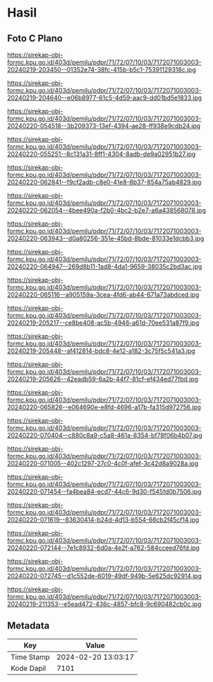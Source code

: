 # Hasil

## Foto C Plano

https://sirekap-obj-formc.kpu.go.id/403d/pemilu/pdpr/71/72/07/10/03/7172071003003-20240219-203450--01352e74-38fc-415b-b5c1-75391129318c.jpg

https://sirekap-obj-formc.kpu.go.id/403d/pemilu/pdpr/71/72/07/10/03/7172071003003-20240219-204640--e06b8977-61c5-4d59-aac9-dd01bd5e1833.jpg

https://sirekap-obj-formc.kpu.go.id/403d/pemilu/pdpr/71/72/07/10/03/7172071003003-20240220-054518--3b209373-13ef-4394-ae28-ff938e9cdb24.jpg

https://sirekap-obj-formc.kpu.go.id/403d/pemilu/pdpr/71/72/07/10/03/7172071003003-20240220-055251--8c131a31-8ff1-4304-8adb-de9a02951b27.jpg

https://sirekap-obj-formc.kpu.go.id/403d/pemilu/pdpr/71/72/07/10/03/7172071003003-20240220-062841--f9cf2adb-c8e0-41e8-8b37-854a75ab4829.jpg

https://sirekap-obj-formc.kpu.go.id/403d/pemilu/pdpr/71/72/07/10/03/7172071003003-20240220-062054--4bee490a-f2b0-4bc2-b2e7-a6a438568078.jpg

https://sirekap-obj-formc.kpu.go.id/403d/pemilu/pdpr/71/72/07/10/03/7172071003003-20240220-063943--d0a80256-351e-45bd-8bde-81033e1dcbb3.jpg

https://sirekap-obj-formc.kpu.go.id/403d/pemilu/pdpr/71/72/07/10/03/7172071003003-20240220-064947--269d8b11-1ad8-4da1-9659-38035c2bd3ac.jpg

https://sirekap-obj-formc.kpu.go.id/403d/pemilu/pdpr/71/72/07/10/03/7172071003003-20240220-065116--a905159a-3cea-4fd6-ab44-671a73abdced.jpg

https://sirekap-obj-formc.kpu.go.id/403d/pemilu/pdpr/71/72/07/10/03/7172071003003-20240219-205217--ce8be408-ac5b-4946-a61d-70ee531a87f9.jpg

https://sirekap-obj-formc.kpu.go.id/403d/pemilu/pdpr/71/72/07/10/03/7172071003003-20240219-205448--af412814-bdc8-4e12-a182-3c75f5c541a3.jpg

https://sirekap-obj-formc.kpu.go.id/403d/pemilu/pdpr/71/72/07/10/03/7172071003003-20240219-205626--42eadb59-6a2b-44f7-81cf-ef434ed77fbd.jpg

https://sirekap-obj-formc.kpu.go.id/403d/pemilu/pdpr/71/72/07/10/03/7172071003003-20240220-065826--e064690e-e8fd-4696-a17b-fa315d972756.jpg

https://sirekap-obj-formc.kpu.go.id/403d/pemilu/pdpr/71/72/07/10/03/7172071003003-20240220-070404--c880c8a9-c5a8-461a-8354-bf78f06b4b07.jpg

https://sirekap-obj-formc.kpu.go.id/403d/pemilu/pdpr/71/72/07/10/03/7172071003003-20240220-071005--402c1297-27c0-4c0f-afef-3c42d8a9028a.jpg

https://sirekap-obj-formc.kpu.go.id/403d/pemilu/pdpr/71/72/07/10/03/7172071003003-20240220-071454--fa4bea84-ecd7-44c6-9d30-f545fd0b7506.jpg

https://sirekap-obj-formc.kpu.go.id/403d/pemilu/pdpr/71/72/07/10/03/7172071003003-20240220-071619--83630414-b24d-4d13-b554-66cb2f45cf14.jpg

https://sirekap-obj-formc.kpu.go.id/403d/pemilu/pdpr/71/72/07/10/03/7172071003003-20240220-072144--7e1c8932-6d0a-4e2f-a762-584cceed76fd.jpg

https://sirekap-obj-formc.kpu.go.id/403d/pemilu/pdpr/71/72/07/10/03/7172071003003-20240220-072745--d1c552de-6019-49df-949b-5e625dc92914.jpg

https://sirekap-obj-formc.kpu.go.id/403d/pemilu/pdpr/71/72/07/10/03/7172071003003-20240219-211353--e5ead472-436c-4857-bfc8-9c690482cb0c.jpg


## Metadata

| Key        | Value               |
| ---------- | ------------------- |
| Time Stamp | 2024-02-20 13:03:17 |
| Kode Dapil | 7101                |



